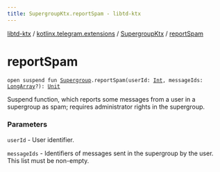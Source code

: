 ```yaml
---
title: SupergroupKtx.reportSpam - libtd-ktx
---
```


[libtd-ktx](../../index.html) / [kotlinx.telegram.extensions](../index.html) / [SupergroupKtx](index.html) / [reportSpam](./report-spam.html)

# reportSpam

`open suspend fun `[`Supergroup`](https://tdlibx.github.io/td/docs/org/drinkless/td/libcore/telegram/TdApi/Supergroup.html)`.reportSpam(userId: `[`Int`](https://kotlinlang.org/api/latest/jvm/stdlib/kotlin/-int/index.html)`, messageIds: `[`LongArray`](https://kotlinlang.org/api/latest/jvm/stdlib/kotlin/-long-array/index.html)`?): `[`Unit`](https://kotlinlang.org/api/latest/jvm/stdlib/kotlin/-unit/index.html)

Suspend function, which reports some messages from a user in a supergroup as spam; requires
administrator rights in the supergroup.

### Parameters

`userId` - User identifier.

`messageIds` - Identifiers of messages sent in the supergroup by the user. This list must be
non-empty.